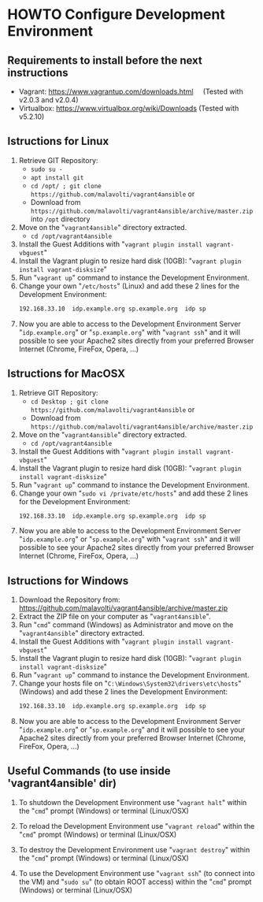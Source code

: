 # HOWTO Configure Development Environment

## Requirements to install before the next instructions
* Vagrant: https://www.vagrantup.com/downloads.html     (Tested with v2.0.3 and v2.0.4)
* Virtualbox: https://www.virtualbox.org/wiki/Downloads (Tested with v5.2.10)

## Istructions for Linux
1. Retrieve GIT Repository:
   * ```sudo su -```
   * ```apt install git```
   * ```cd /opt/ ; git clone https://github.com/malavolti/vagrant4ansible``` 
   or
   * Download from ```https://github.com/malavolti/vagrant4ansible/archive/master.zip``` into ```/opt``` directory
2. Move on the "```vagrant4ansible```" directory extracted.
   * ```cd /opt/vagrant4ansible```
3. Install the Guest Additions with "```vagrant plugin install vagrant-vbguest```"
4. Install the Vagrant plugin to resize hard disk (10GB): "```vagrant plugin install vagrant-disksize```"
5. Run "```vagrant up```" command to instance the Development Environment.
6. Change your own "```/etc/hosts```" (Linux) and add these 2 lines for the Development Environment:
   ```bash
   192.168.33.10  idp.example.org sp.example.org  idp sp
   ```
7. Now you are able to access to the Development Environment Server "```idp.example.org```" or "```sp.example.org```" with "```vagrant ssh```" and it will possible to see your Apache2 sites directly from your preferred Browser Internet (Chrome, FireFox, Opera, ...)

## Istructions for MacOSX
1. Retrieve GIT Repository:
   * ```cd Desktop ; git clone https://github.com/malavolti/vagrant4ansible``` 
   or
   * Download from ```https://github.com/malavolti/vagrant4ansible/archive/master.zip```
2. Move on the "```vagrant4ansible```" directory extracted.
   * ```cd /opt/vagrant4ansible```
3. Install the Guest Additions with "```vagrant plugin install vagrant-vbguest```"
4. Install the Vagrant plugin to resize hard disk (10GB): "```vagrant plugin install vagrant-disksize```"
5. Run "```vagrant up```" command to instance the Development Environment.
6. Change your own "```sudo vi /private/etc/hosts```" and add these 2 lines for the Development Environment:
   ```bash
   192.168.33.10  idp.example.org sp.example.org  idp sp
   ```
7. Now you are able to access to the Development Environment Server "```idp.example.org```" or "```sp.example.org```" with "```vagrant ssh```" and it will possible to see your Apache2 sites directly from your preferred Browser Internet (Chrome, FireFox, Opera, ...)
   
## Istructions for Windows
1. Download the Repository from: https://github.com/malavolti/vagrant4ansible/archive/master.zip
2. Extract the ZIP file on your computer as "```vagrant4ansible```".
3. Run "```cmd```" command (Windows) as Administrator and move on the "```vagrant4ansible```" directory extracted.
4. Install the Guest Additions with "```vagrant plugin install vagrant-vbguest```"
5. Install the Vagrant plugin to resize hard disk (10GB): "```vagrant plugin install vagrant-disksize```"
6. Run "```vagrant up```" command to instance the Development Environment.
7. Change your hosts file on "```C:\Windows\System32\drivers\etc\hosts```" (Windows) and add these 2 lines the Development Environment:
   ```bash
   192.168.33.10  idp.example.org sp.example.org  idp sp
   ```
8. Now you are able to access to the Development Environment Server "```idp.example.org```" or "```sp.example.org```" and it will possible to see your Apache2 sites directly from your preferred Browser Internet (Chrome, FireFox, Opera, ...)

## Useful Commands (to use inside 'vagrant4ansible' dir)
1. To shutdown the Development Environment use "```vagrant halt```" within the "```cmd```" prompt (Windows) or terminal (Linux/OSX)

2. To reload the Development Environment use "```vagrant reload```" within the "```cmd```" prompt (Windows) or terminal (Linux/OSX)

3. To destroy the Development Environment use "```vagrant destroy```" within the "```cmd```" prompt (Windows) or terminal (Linux/OSX)

4. To use the Development Environment use "```vagrant ssh```" (to connect into the VM) and "```sudo su```" (to obtain ROOT access) within the "```cmd```" prompt (Windows) or terminal (Linux/OSX)
